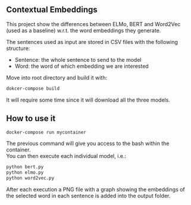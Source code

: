 ## Contextual Embeddings

This project show the differences between ELMo, BERT and Word2Vec (used as a baseline) w.r.t. the word embeddings they generate.<br>

The sentences used as input are stored in CSV files with the following structure:
* Sentence: the whole sentence to send to the model
* Word: the word of which embedding we are interested<br>

Move into root directory and build it with:
```bash
dokcer-compose build
```
It will require some time since it will download all the three models.
<br>

## How to use it
```bash
docker-compose run mycontainer
```
The previous command will give you access to the bash within the container.<br>
You can then execute each individual model, i.e.:
 
```bash
python bert.py 
python elmo.py
python word2vec.py
```

After each execution a PNG file with a graph showing the embeddings of the selected word in each sentence is added into the output folder.